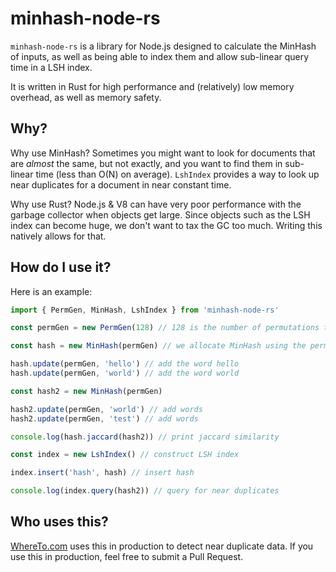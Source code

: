 # minhash-node-rs

`minhash-node-rs` is a library for Node.js designed to calculate the MinHash of inputs, as well as being able to index them and allow sub-linear query time in a LSH index.

It is written in Rust for high performance and (relatively) low memory overhead, as well as memory safety.

## Why?

Why use MinHash? Sometimes you might want to look for documents that are *almost* the same, but not exactly, and you want to find them in sub-linear time (less than O(N) on average). `LshIndex` provides a way to look up near duplicates for a document in near constant time.

Why use Rust? Node.js & V8 can have very poor performance with the garbage collector when objects get large. Since objects such as the LSH index can become huge, we don't want to tax the GC too much. Writing this natively allows for that.

## How do I use it?

Here is an example:

```javascript
import { PermGen, MinHash, LshIndex } from 'minhash-node-rs'

const permGen = new PermGen(128) // 128 is the number of permutations to use when hashing

const hash = new MinHash(permGen) // we allocate MinHash using the permutations of previous PermGen instance

hash.update(permGen, 'hello') // add the word hello
hash.update(permGen, 'world') // add the word world

const hash2 = new MinHash(permGen)

hash2.update(permGen, 'world') // add words
hash2.update(permGen, 'test') // add words

console.log(hash.jaccard(hash2)) // print jaccard similarity

const index = new LshIndex() // construct LSH index

index.insert('hash', hash) // insert hash

console.log(index.query(hash2)) // query for near duplicates

```

## Who uses this?

[WhereTo.com](https://whereto.com) uses this in production to detect near duplicate data. If you use this in production, feel free to submit a Pull Request.
